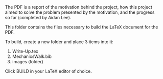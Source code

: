 The PDF is a report of the motivation behind the project, how this project aimed to solve the problem presented by the motivation, and the progress so far (completed by Aidan Lee).

This folder contains the files necessary to build the LaTeX document for the PDF.

To build, create a new folder and place 3 items into it: 
1. Write-Up.tex
2. MechanicsWalk.bib
3. images (folder)

Click BUILD in your LaTeX editor of choice.

